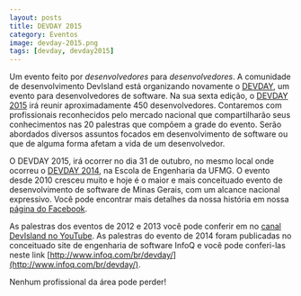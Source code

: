 ```yaml
---
layout: posts
title: DEVDAY 2015
category: Eventos
image: devday-2015.png
tags: [devday, devday2015]
---
```


Um evento feito por *desenvolvedores* para *desenvolvedores*.
A comunidade de desenvolvimento DevIsland está organizando novamente o [DEVDAY](http://devday.devisland.com), um evento para desenvolvedores de software.
Na sua sexta edição, o [DEVDAY 2015](http://devday.devisland.com) irá reunir aproximadamente 450 desenvolvedores.
Contaremos com profissionais reconhecidos pelo mercado nacional que compartilharão seus conhecimentos nas 20 palestras que compõem a grade do evento.
Serão abordados diversos assuntos focados em desenvolvimento de software ou que de alguma forma afetam a vida de um desenvolvedor.

O DEVDAY 2015, irá ocorrer no dia 31 de outubro, no mesmo local onde ocorreu o [DEVDAY 2014](http://devday.devisland.com/2014), na Escola de Engenharia da UFMG.
O evento desde 2010 cresceu muito e hoje é o maior e mais conceituado evento de desenvolvimento de software de Minas Gerais, com um alcance nacional expressivo.
Você pode encontrar mais detalhes da nossa história em nossa [página do Facebook](http://facebook.com/DevIsland).

As palestras dos eventos de 2012 e 2013 você pode conferir em no [canal DevIsland no YouTube](http://youtube.com/DevIsland).
As palestras do evento de 2014 foram publicadas no conceituado site de engenharia de software InfoQ e você pode conferi-las neste link [http://www.infoq.com/br/devday/](http://www.infoq.com/br/devday/).

Nenhum profissional da área pode perder!
